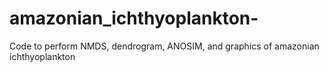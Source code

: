 # amazonian_ichthyoplankton-
Code to perform NMDS, dendrogram, ANOSIM, and graphics of amazonian ichthyoplankton
